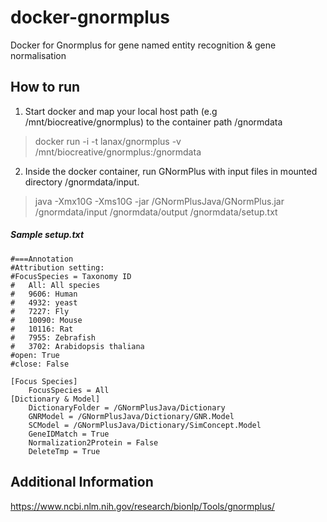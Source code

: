 
# docker-gnormplus
Docker for Gnormplus for gene named entity recognition & gene normalisation

## How to run
1. Start docker and map your local host path (e.g /mnt/biocreative/gnormplus) to the container path /gnormdata
> docker run -i -t lanax/gnormplus -v /mnt/biocreative/gnormplus:/gnormdata

2. Inside the docker container, run GNormPlus with input files in mounted directory /gnormdata/input.
> java -Xmx10G -Xms10G -jar /GNormPlusJava/GNormPlus.jar /gnormdata/input /gnormdata/output /gnormdata/setup.txt

##### Sample setup.txt
```
#===Annotation
#Attribution setting:
#FocusSpecies = Taxonomy ID
#	All: All species
#	9606: Human
#	4932: yeast
#	7227: Fly
#	10090: Mouse
#	10116: Rat
#	7955: Zebrafish
#	3702: Arabidopsis thaliana
#open: True
#close: False

[Focus Species]
	FocusSpecies = All
[Dictionary & Model]
	DictionaryFolder = /GNormPlusJava/Dictionary
	GNRModel = /GNormPlusJava/Dictionary/GNR.Model
	SCModel = /GNormPlusJava/Dictionary/SimConcept.Model
	GeneIDMatch = True
	Normalization2Protein = False
	DeleteTmp = True
```
## Additional Information
https://www.ncbi.nlm.nih.gov/research/bionlp/Tools/gnormplus/

